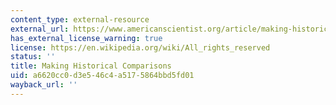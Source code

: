 ```yaml
---
content_type: external-resource
external_url: https://www.americanscientist.org/article/making-historical-comparisons
has_external_license_warning: true
license: https://en.wikipedia.org/wiki/All_rights_reserved
status: ''
title: Making Historical Comparisons
uid: a6620cc0-d3e5-46c4-a517-5864bbd5fd01
wayback_url: ''
---
```

